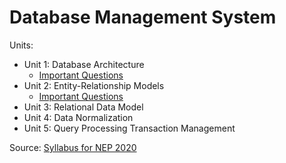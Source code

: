 # Database Management System

Units:
- Unit 1: Database Architecture
    - [Important Questions](unit1/imp.md)
- Unit 2: Entity-Relationship Models
    - [Important Questions](unit2/imp.md)
- Unit 3: Relational Data Model
- Unit 4: Data Normalization
- Unit 5: Query Processing Transaction Management

Source:
[Syllabus for NEP 2020](https://drive.google.com/file/d/1fArLbfdmMvhREDAw85i2_LrAMqCVwdG_/view)